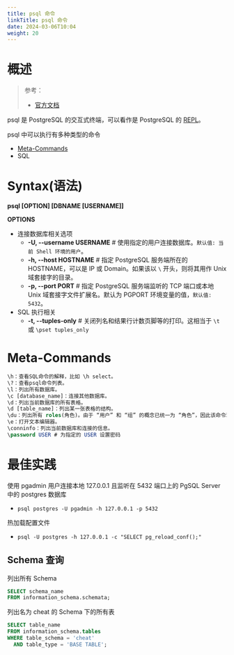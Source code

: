 ```yaml
---
title: psql 命令
linkTitle: psql 命令
date: 2024-03-06T10:04
weight: 20
---
```



# 概述

> 参考：
>
> - [官方文档](https://www.postgresql.org/docs/current/app-psql.html)

psql 是 PostgreSQL 的交互式终端，可以看作是 PostgreSQL 的 [REPL](/docs/2.编程/Programming%20environment/REPL.md)。

psql 中可以执行有多种类型的命令

- [Meta-Commands](#Meta-Commands)
- SQL

# Syntax(语法)

**psql \[OPTION] \[DBNAME \[USERNAME]]**

**OPTIONS**

- 连接数据库相关选项
  - **-U, --username USERNAME** # 使用指定的用户连接数据库。`默认值: 当前 Shell 环境的用户`。
  - **-h, --host HOSTNAME** # 指定 PostgreSQL 服务端所在的 HOSTNAME，可以是 IP 或 Domain。如果该以 `\` 开头，则将其用作 Unix 域套接字的目录。
  - **-p, --port PORT** # 指定 PostgreSQL 服务端监听的 TCP 端口或本地 Unix 域套接字文件扩展名。默认为 PGPORT 环境变量的值，`默认值: 5432`。
- SQL 执行相关
  - **-t, --tuples-only** # 关闭列名和结果行计数页脚等的打印。这相当于 `\t` 或 `\pset tuples_only`

# Meta-Commands

```sql
\h：查看SQL命令的解释，比如 \h select。
\?：查看psql命令列表。
\l：列出所有数据库。
\c [database_name]：连接其他数据库。
\d：列出当前数据库的所有表格。
\d [table_name]：列出某一张表格的结构。
\du：列出所有 roles(角色)。由于 “用户” 和 “组” 的概念已统一为 “角色”，因此该命令现在相当于 \dg。
\e：打开文本编辑器。
\conninfo：列出当前数据库和连接的信息。
\password USER # 为指定的 USER 设置密码
```

# 最佳实践

使用 pgadmin 用户连接本地 127.0.0.1 且监听在 5432 端口上的 PgSQL Server 中的 postgres 数据库

- `psql postgres -U pgadmin -h 127.0.0.1 -p 5432`

热加载配置文件

- `psql -U postgres -h 127.0.0.1 -c "SELECT pg_reload_conf();"`

## Schema 查询

列出所有 Schema

```sql
SELECT schema_name
FROM information_schema.schemata;
```

列出名为 cheat 的 Schema 下的所有表

```sql
SELECT table_name
FROM information_schema.tables
WHERE table_schema = 'cheat'
  AND table_type = 'BASE TABLE';
```

